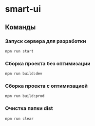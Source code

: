 # smart-ui

## Команды

### Запуск сервера для разработки

```shell
npm run start
```

### Сборка проекта без оптимизации

```shell
npm run build:dev
```

### Сборка проекта с оптимизацией

```shell
npm run build:prod
```

### Очистка папки dist

```shell
npm run clear
```
